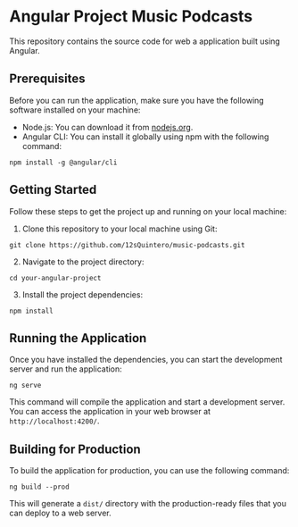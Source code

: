 # Angular Project Music Podcasts
 This repository contains the source code for web a application built using Angular.

## Prerequisites

Before you can run the application, make sure you have the following software installed on your machine:

- Node.js: You can download it from [nodejs.org](https://nodejs.org/).
- Angular CLI: You can install it globally using npm with the following command:

```
npm install -g @angular/cli
```

## Getting Started

Follow these steps to get the project up and running on your local machine:

1. Clone this repository to your local machine using Git:

```
git clone https://github.com/12sQuintero/music-podcasts.git
```

2. Navigate to the project directory:

```
cd your-angular-project
```

3. Install the project dependencies:

```
npm install
```

## Running the Application

Once you have installed the dependencies, you can start the development server and run the application:


```
ng serve
```

This command will compile the application and start a development server. You can access the application in your web browser at `http://localhost:4200/`.

## Building for Production

To build the application for production, you can use the following command:

```
ng build --prod
```

This will generate a `dist/` directory with the production-ready files that you can deploy to a web server.

